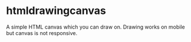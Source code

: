 # htmldrawingcanvas
A simple HTML canvas which you can draw on. Drawing works on mobile but canvas is not responsive.

